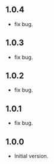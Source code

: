 ## 1.0.4

- fix bug.

## 1.0.3

- fix bug.

## 1.0.2

- fix bug.

## 1.0.1

- fix bug.

## 1.0.0

- Initial version.
